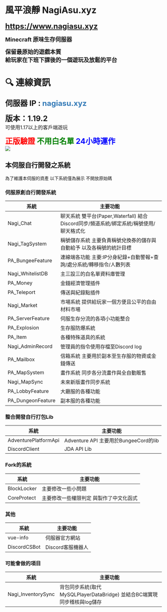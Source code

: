 # 風平浪靜 NagiAsu.xyz 
<font size="5"><b>https://www.nagiasu.xyz</b></font>

<font size="4"><b>Minecraft 原味生存伺服器</b></font>

<font size="4"><b>保留最原始的遊戲本質</b></font>  
<font size="4"><b>給玩家在下班下課後的一個遊玩及放鬆的平台</b></font>

# :mag: 連線資訊
<font size="5"><b>伺服器 IP : <font color="#337ab7">nagiasu.xyz</font></b></font>

<font size="5"><b>版本：1.19.2  </b></font>  
<font size="3">可使用1.17以上的客戶端遊玩</font> 

<font size="5" color="red"><b>正版驗證</b></font><font size="5" color="green"><b>  不用白名單</b></font><font size="5" color="blue"><b>  24小時運作</b></font>  
<img src="https://minecraft-mp.com/leaderboard-223828.png">

## 本伺服自行開發之系統
為了維護本伺服的資產 以下系統僅為展示 不開放原始碼  
### 伺服原創自行開發系統
| 系統 | 主要功能 | 
| -------- | -------- |
|  Nagi_Chat | 聊天系統 雙平台(Paper,Waterfall) 結合Discord同步/頻道系統/綁定系統/稱號使用/聊天格式化  |
Nagi_TagSystem | 稱號儲存系統 主要負責稱號兌換券的儲存與自動給予 以及各稱號的統計目標 |
PA_BungeeFeature | 連線端各功能 主要:IP分身紀錄+自動警報+查詢/處分系統/轉移指令/人數列表 |
Nagi_WhitelistDB | 主三設三的白名單資料庫管理 |
PA_Money | 金錢經濟管理插件
PA_Teleport | 傳送與紀錄點插件 |
Nagi_Market | 市場系統 提供給玩家一個方便且公平的自由材料市場 |
PA_ServerFeature | 伺服生存分流的各項小功能整合 |
PA_Explosion | 生存服防爆系統 |
PA_Item | 各種特殊道具的系統 |
Nagi_AdminRecord | 管理員的指令使用存檔至Discord log |
PA_Mailbox | 信箱系統 主要用於副本至生存服的物資或金錢傳送 |
PA_MapSystem | 畫作系統 同步各分流畫作與全自動販售 |
Nagi_MapSync | 未來新版畫作同步系統 |
PA_LobbyFeature | 大廳服的各種功能 |
PA_DungeonFeature | 副本服的各種功能 |

### 整合開發自行打包Lib
| 系統 | 主要功能 | 
| -------- | -------- |
| AdventurePlatformApi | Adventure API 主要用於BungeeCord的lib |
| DiscordClient | JDA API Lib |

### Fork的系統
| 系統 | 主要功能 | 
| -------- | -------- |
| BlockLocker | 主要修改一些小問題 |
| CoreProtect | 主要修改一些權限判定 與製作了中文化函式 |

### 其他
| 系統 | 主要功能 | 
| -------- | -------- |
| vue-info | 伺服器官方網站 |
| DiscordCSBot | Discord客服機器人 |

### 可能會做的項目
| 系統 | 主要功能 | 
| -------- | -------- |
| Nagi_InventorySync | 背包同步系統(取代MySQLPlayerDataBridge) 並結合BC端實現同步稽核與log儲存 |
